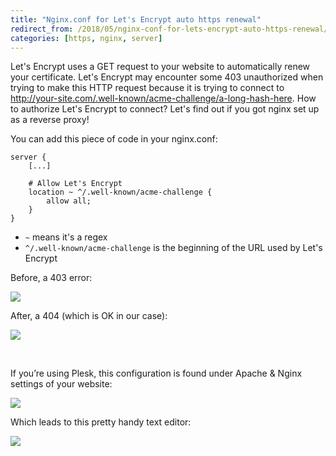 ```yaml
---
title: "Nginx.conf for Let's Encrypt auto https renewal"
redirect_from: /2018/05/nginx-conf-for-lets-encrypt-auto-https-renewal/
categories: [https, nginx, server]
---
```

Let's Encrypt uses a GET request to your website to automatically renew your certificate. Let's Encrypt may encounter some 403 unauthorized when trying to make this HTTP request because it is trying to connect to http://your-site.com/.well-known/acme-challenge/a-long-hash-here. How to authorize Let's Encrypt to connect? Let's find out if you got nginx set up as a reverse proxy!

<!--more-->

You can add this piece of code in your nginx.conf:

```nginx
server {
    [...]

    # Allow Let's Encrypt
    location ~ ^/.well-known/acme-challenge {
        allow all;
    }
}
```

- `~`  means it's a regex
- `^/.well-known/acme-challenge` is the beginning of the URL used by Let's Encrypt

Before, a 403 error:

![](/assets/images/2018/05/screenshot-2018-05-20-17.28.07.png)

After, a 404 (which is OK in our case):

![](/assets/images/2018/05/screenshot-2018-05-20-17.27.56.png)

&nbsp;

If you&#8217;re using Plesk, this configuration is found under Apache & Nginx settings of your website:

![](/assets/images/2018/05/screenshot-2018-05-20-17.34.12.png)

Which leads to this pretty handy text editor:

![](/assets/images/2018/05/screenshot-2018-05-20-à-17.33.48.png)

